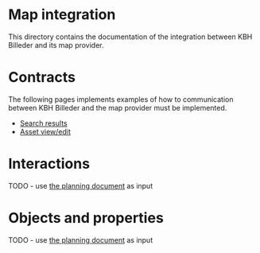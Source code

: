 # Map integration
This directory contains the documentation of the integration between KBH Billeder and its map provider.

# Contracts
The following pages implements examples of how to communication between KBH Billeder and the map provider must be implemented.
* [Search results](contract/asset.html)
* [Asset view/edit](contract/search.html)

# Interactions
TODO - use [the planning document](https://docs.google.com/document/d/16f5poKYQqLwONy5nrqOnNCw_13Zg4oPQnwaFG9t9Tts) as input


# Objects and properties
TODO - use [the planning document](https://docs.google.com/document/d/16f5poKYQqLwONy5nrqOnNCw_13Zg4oPQnwaFG9t9Tts) as input

